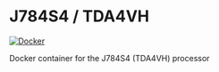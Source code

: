 # J784S4 / TDA4VH
[![Docker](https://github.com/mshuva/j784s4/actions/workflows/docker-image.yml/badge.svg)](https://github.com/mshuva/j784s4/actions/workflows/docker-image.yml)

Docker container for the J784S4 (TDA4VH) processor
